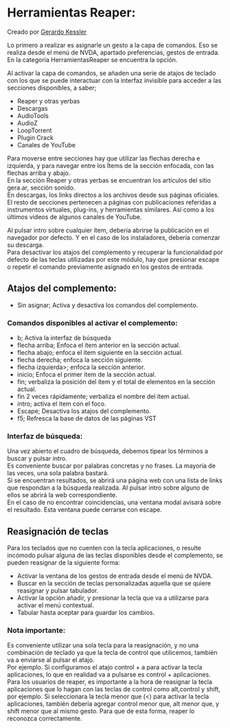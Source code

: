 ﻿# Herramientas Reaper:

Creado por [Gerardo Kessler](http://gera.ar)  

Lo primero a realizar es asignarle un gesto a la capa de comandos. 
Eso se realiza desde el menú de NVDA, apartado preferencias, gestos de entrada. En la categoría HerramientasReaper se encuentra la opción.

Al activar la capa de comandos, se añaden una serie de atajos de teclado con los que se puede interactuar con la interfaz invisible para acceder a las  secciones disponibles, a saber;

* Reaper y otras yerbas
* Descargas
* AudioTools
* AudioZ
* LoopTorrent
* Plugin Crack
* Canales de YouTube

Para moverse entre secciones hay que utilizar las flechas derecha e izquierda, y para navegar entre los Ítems de la sección enfocada, con las flechas arriba y abajo.  
En la sección Reaper y otras yerbas se encuentran los artículos del sitio gera.ar, sección sonido.  
En descargas, los links directos a los archivos desde sus  páginas oficiales.  
El resto de secciones pertenecen a páginas con publicaciones referidas a instrumentos virtuales, plug-ins, y herramientas similares. Así como a los últimos videos de algunos canales de YouTube.

Al pulsar intro sobre cualquier ítem, debería abrirse la publicación en el navegador por defecto. Y en el caso de los instaladores, debería comenzar su descarga.  
Para desactivar los atajos del complemento y recuperar la funcionalidad por defecto de las teclas utilizadas por este módulo, hay que presionar escape o repetir el comando  previamente asignado en los gestos de entrada.  

## Atajos del complemento:

* Sin asignar; Activa y desactiva los comandos del complemento.

### Comandos disponibles al activar el complemento:

* b; Activa la interfaz de búsqueda
* flecha arriba; Enfoca el ítem anterior en la sección actual.
* flecha abajo; enfoca el ítem siguiente en la sección actual.
* flecha derecha; enfoca la sección siguiente.
* flecha izquierda>; enfoca la sección anterior.
* inicio; Enfoca el primer ítem de la sección actual.
* fin; verbaliza la posición del ítem y el total de elementos en la sección actual.
* fin 2 veces rápidamente; verbaliza el nombre del ítem actual.
* intro; activa el item con el foco.
* Escape; Desactiva los atajos del complemento.
* f5; Refresca la base de datos de las páginas VST

### Interfaz de búsqueda:

Una vez abierto el cuadro de búsqueda, debemos tipear los términos a buscar y pulsar intro.  
Es conveniente buscar por palabras concretas y no frases. La mayoría de las veces, una sola palabra bastará.  
Si se encuentran resultados, se abrirá una página web con una lista de links que respondan a la búsqueda realizada. Al pulsar intro sobre alguno de ellos se abrirá la web correspondiente.  
En el caso de no encontrar coincidencias, una ventana modal avisará sobre el resultado. Esta ventana puede cerrarse con escape.  

## Reasignación de teclas

Para los teclados que no cuenten con la tecla aplicaciones, o resulte incómodo pulsar alguna de las teclas disponibles desde el complemento, se pueden reasignar de la siguiente forma:  

* Activar la ventana de los gestos de entrada desde el menú de NVDA.
* Buscar en la sección de teclas personalizadas aquella que se quiere reasignar y pulsar tabulador.
* Activar la opción añadir, y presionar la tecla que va a utilizarse para activar el menú contextual.
* Tabular hasta aceptar para guardar los cambios.

### Nota importante:
Es conveniente utilizar una sola tecla para la reasignación, y no una combinación de teclado ya que la tecla de control que utilicemos, también va a enviarse al pulsar el atajo.  
Por ejemplo. Si configuramos el atajo control + a para activar la tecla aplicaciones, lo que en realidad va a pulsarse es control + aplicaciones.
Para los usuarios de reaper, es importante a la hora de reasignar la tecla aplicaciones que lo hagan con las teclas de control como alt,control y shift, por ejemplo.
Si seleccionara la tecla menor que (<) para activar la tecla aplicaciones, también debería agregar control menor que, alt menor que, y shift menor que al mismo gesto. Para que de esta forma, reaper lo reconozca correctamente.  




